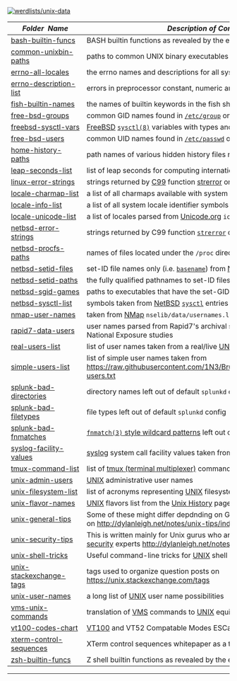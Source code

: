 [![werdlists/unix-data](https://img.shields.io/badge/werdlists-unix_data-purple.svg?logo=github&style=popout&longCache=true)](# "werdlists/unix-data")

|&nbsp;&nbsp;&nbsp;&nbsp;&nbsp;&nbsp;_Folder&nbsp;&nbsp;Name_&nbsp;&nbsp;&nbsp;&nbsp;&nbsp;&nbsp;| _Description of Contents_
|:--------------------|--------------------------------------------------------------------------------------------------------------------------------------------------------
| [bash-builtin-funcs](bash-builtin-funcs.txt) |  BASH builtin functions as revealed by the enable builtin 
| [common-unixbin-paths](common-unixbin-paths.txt) |  paths to common UNIX binary executables 
| [errno-all-locales](errno-all-locales.txt.xz) |  the errno names and descriptions for all system locales 
| [errno-description-list](errno-description-list.csv) |  errors in preprocessor constant, numeric and string form 
| [fish-builtin-names](fish-builtin-names.txt) |  the names of builtin keywords in the fish shell 
| [free-bsd-groups](free-bsd-groups.txt) |  common GID names found in [`/etc/group`](https://www.freebsd.org/cgi/man.cgi?group(5) "format of the group permissions file") on [FreeBSD](http://www.freebsd.com) 
| [freebsd-sysctl-vars](freebsd-sysctl-vars.txt) |  [FreeBSD](http://www.freebsd.com) [`sysctl(8)`](https://www.freebsd.org/cgi/man.cgi?sysctl(8) "get or set kernel state") variables with types and changeability 
| [free-bsd-users](free-bsd-users.txt) |  common UID names found in [`/etc/passwd`](https://www.freebsd.org/cgi/man.cgi?passwd(5) "format of the password file") on [FreeBSD](http://www.freebsd.com) 
| [home-history-paths](home-history-paths.txt) |  path names of various hidden history files relative to `$HOME` 
| [leap-seconds-list](leap-seconds-list.txt) |  list of leap seconds for computing international atomic time 
| [linux-error-strings](linux-error-strings.txt) |  strings returned by [C99](http://www.open-std.org/jtc1/sc22/wg14/www/docs/n1256.pdf "WG14/N1256") function [strerror](https://linux.die.net/man/3/strerror "return string describing error number") on [Linux](https://www.linuxfoundation.org/) 
| [locale-charmap-list](locale-charmap-list.txt) |  a list of all charmaps available with system locale info 
| [locale-info-list](locale-info-list.txt) |  a list of all system locale identifier symbols 
| [locale-unicode-list](locale-unicode-list.txt) |  a list of locales parsed from [Unicode.org](https://unicode.org "The Unicode Consortium") `icu-config.xml` 
| [netbsd-error-strings](netbsd-error-strings.txt) |  strings returned by C99 function [`strerror`](http://netbsd.gw.com/cgi-bin/man-cgi?strerror "system error messages") on [NetBSD](http://www.netbsd.com) 
| [netbsd-procfs-paths](netbsd-procfs-paths.txt) |  names of files located under the `/proc` directory on [NetBSD](http://www.netbsd.com) 
| [netbsd-setid-files](netbsd-setid-files.txt) |  set-ID file names only (i.e. [`basename`](http://netbsd.gw.com/cgi-bin/man-cgi?basename "return filename or directory portion of pathname")) from [NetBSD](http://www.netbsd.com) 
| [netbsd-setid-paths](netbsd-setid-paths.txt) |  the fully qualified pathnames to set-ID files on [NetBSD](http://www.netbsd.com) 
| [netbsd-sgid-games](netbsd-sgid-games.txt) |  paths to executables that have the set-GID bit set on [NetBSD](http://www.netbsd.com) 
| [netbsd-sysctl-list](netbsd-sysctl-list.txt) |  symbols taken from [NetBSD](http://www.netbsd.com) [`sysctl`](http://netbsd.gw.com/cgi-bin/man-cgi?sysctl "get or set kernel state") entries 
| [nmap-user-names](nmap-user-names.txt) |  taken from [NMap](https://nmap.org/ "Network Mapper") `nselib/data/usernames.lst` 
| [rapid7-data-users](rapid7-data-users.csv) | user names parsed from Rapid7's archival summary data for annual National Exposure studies  
| [real-users-list](real-users-list.txt) |  list of user names taken from a real/live [UNIX](http://unix.org) system 
| [simple-users-list](simple-users-list.txt) |  list of simple user names taken from <https://raw.githubusercontent.com/1N3/BruteX/master/wordlists/simple-users.txt> 
| [splunk-bad-directories](splunk-bad-directories.txt) |  directory names left out of default `splunkd` config 
| [splunk-bad-filetypes](splunk-bad-filetypes.txt) |  file types left out of default `splunkd` config 
| [splunk-bad-fnmatches](splunk-bad-fnmatches.txt) |  [`fnmatch(3)` style wildcard patterns](https://gnu.org/software/libc/manual/html_node/Wildcard-Matching.html "Wildcard Matching") left out of default `splunkd` config 
| [syslog-facility-values](syslog-facility-values.txt) |  [syslog](https://wikipedia.org/wiki/Syslog) system call facility values taken from [RFC3164](https://tools.ietf.org/html/rfc3164) 
| [tmux-command-list](tmux-command-list.txt) |  list of [tmux (terminal multiplexer)](https://github.com/tmux/tmux/wiki "tmux Wiki") commands 
| [unix-admin-users](unix-admin-users.txt) |  [UNIX](http://unix.org) administrative user names 
| [unix-filesystem-list](unix-filesystem-list.txt) |  list of acronyms representing [UNIX](http://unix.org) filesystem types 
| [unix-flavor-names](unix-flavor-names.txt) |  [UNIX](http://unix.org) flavors list from the [Unix History](https://www.levenez.com/unix/) page at [Éric Lévénez's site](https://www.levenez.com) 
| [unix-general-tips](unix-general-tips.rst) |  Some of these might differ depdnding on GNU/BSD option syntax and so on <http://dylanleigh.net/notes/unix-tips/index.rst> 
| [unix-security-tips](unix-security-tips.rst) |  This is written mainly for Unix gurus who are not necessarily [Unix security](https://wikipedia.org/wiki/Unix_security) experts <http://dylanleigh.net/notes/unix-security/index.rst> 
| [unix-shell-tricks](unix-shell-tricks.txt) |  Useful command-line tricks for [UNIX](http://unix.org) shell accounts 
| [unix-stackexchange-tags](unix-stackexchange-tags.txt) |  tags used to organize question posts on <https://unix.stackexchange.com/tags> 
| [unix-user-names](unix-user-names.txt) |  a long list of [UNIX](http://unix.org) user name possibilities 
| [vms-unix-commands](vms-unix-commands.txt) |  translation of [VMS](https://www.hpe.com/us/en/servers/openvms.html "HP Enterprise OpenVMS") commands to [UNIX](http://unix.org) equivalents 
| [vt100-codes-chart](vt100-codes-chart.txt) |  [VT100](https://www.vt100.net/) and VT52 Compatable Modes ESCape Codes Chart 
| [xterm-control-sequences](xterm-control-sequences.txt) | XTerm control sequences whitepaper as a text file
| [zsh-builtin-funcs](zsh-builtin-funcs.txt) |  Z shell builtin functions as revealed by the enable builtin 

* * *

